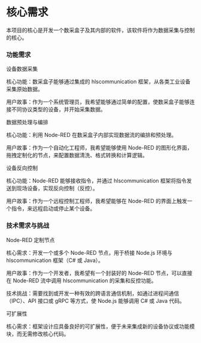 # 核心需求
本项目的核心是开发一个数采盒子及其内部的软件，该软件将作为数据采集与控制的核心。

### 功能需求
设备数据采集

核心功能：数采盒子能够通过集成的 hlscommunication 框架，从各类工业设备采集原始数据。

用户故事：作为一个系统管理员，我希望能够通过简单的配置，使数采盒子能够连接不同协议类型的设备，并开始采集数据。

数据预处理与编排

核心功能：利用 Node-RED 在数采盒子内部实现数据流的编排和预处理。

用户故事：作为一个自动化工程师，我希望能够使用 Node-RED 的图形化界面，拖拽定制化的节点，来配置数据清洗、格式转换和计算逻辑。

设备反向控制

核心功能：Node-RED 能够接收指令，并通过 hlscommunication 框架将指令发送到现场设备，实现反向控制（反控）。

用户故事：作为一个远程控制工程师，我希望能够在 Node-RED 的界面上触发一个指令，来远程启动或停止某个设备。

### 技术需求与挑战
Node-RED 定制节点

核心需求：开发一个或多个 Node-RED 节点，用于桥接 Node.js 环境与 hlscommunication 框架（C# 或 Java）。

用户故事：作为一个开发者，我希望有一个封装好的 Node-RED 节点，可以直接在 Node-RED 流中调用 hlscommunication 的采集和反控功能。

技术挑战：需要找到或开发一种有效的跨语言通信机制，如通过进程间通信（IPC）、API 接口或 gRPC 等方式，使 Node.js 能够调用 C# 或 Java 代码。

可扩展性

核心需求：框架设计应具备良好的可扩展性，便于未来集成新的设备协议或功能模块，而无需修改核心代码。
